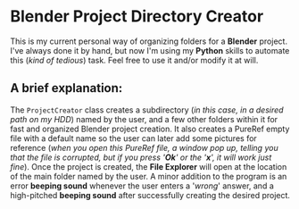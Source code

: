 # Blender Project Directory Creator

This is my current personal way of organizing folders for a **Blender** project. I've always done it by hand, but now I'm using my **Python** skills to automate this (*kind of tedious*) task.
Feel free to use it and/or modify it at will.

## A brief explanation:

The `ProjectCreator` class creates a subdirectory (*in this case, in a desired path on my HDD*) named by the user, and a few other folders within it for fast and organized
Blender project creation. It also creates a PureRef empty file with
a default name so the user can later add some pictures for reference (*when you open this PureRef file, a window pop up, telling you that the file is corrupted, but if you press '**Ok**' or the '**x**', it will work just fine*).
Once the project is created, the **File Explorer** will open
at the location of the main folder named by the user.
A minor addition to the program is an error **beeping sound** whenever 
the user enters a '*wrong*' answer, and a high-pitched **beeping sound** 
after successfully creating the desired project.